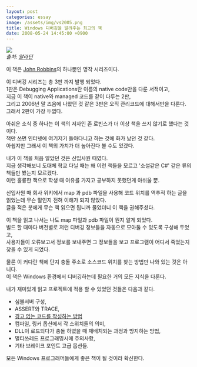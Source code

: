 ```yaml
---
layout: post
categories: essay
image: /assets/img/vs2005.png
title: Windows 디버깅을 알려주는 최고의 책
date: 2008-05-24 14:45:00 +0900
---
```

![](https://image.aladin.co.kr/product/47/86/cover500/8956741797_1.gif)  
*출처: [알라딘](https://www.aladin.co.kr/shop/wproduct.aspx?ItemId=478680)*

이 책은 [John Robbins](https://www.wintellectnow.com/Home/Instructor?instructorId=JohnRobbins)의 하나뿐인 명작 시리즈이다.

이 디버깅 시리즈는 총 3판 까지 발행 되었다.  
1판은 Debugging Applications란 이름의 native code만을 다룬 서적이고,  
지금 이 책이 native와 managed 코드를 같이 다루는 2판,  
그리고 2006년 말 즈음에 나왔던 것 같은 3판은 오직 관리코드에 대해서만을 다룬다. 그래서 2판이 가장 두껍다.

아쉬운 소식 중 하나는 이 책의 저자인 존 로빈스가 더 이상 책을 쓰지 않기로 했다는 것이다.  
책만 쓰면 인터넷에 여기저기 돌아다니고 하는 것에 화가 났던 것 같다.  
아쉽지만 그래서 이 책의 가치가 더 높아진다 볼 수도 있겠다.

내가 이 책을 처음 알았던 것은 신입사원 때였다.  
지금 생각해보니 도대체 학교 다닐 때는 왜 이런 책들을 모르고 '소설같은 C#' 같은 류의 책들만 봤는지 모르겠다.  
이런 훌륭한 책으로 학생 때 여유를 가지고 공부하지 못했던게 아쉬울 뿐.

신입사원 때 회사 위키에서 map 과 pdb 파일을 사용해 코드 위치를 역추적 하는 글을 읽었는데 무슨 말인지 전혀 이해가 되지 않았다.  
글을 적은 분에게 무슨 책 읽으면 됩니까 물었더니 이 책을 권해주셨다.

이 책을 읽고 나서는 나도 map 파일과 pdb 파일이 뭔지 알게 되었다.  
빌드 할 때마다 버전별로 저런 디버깅 정보들을 자동으로 모아둘 수 있도록 구성해 두었고,  
사용자들이 오류보고서 정보를 보내주면 그 정보들을 보고 프로그램이 어디서 죽었는지 찾을 수 있게 되었다.

물론 이 커다란 책에 단지 충돌 주소로 소스코드 위치를 찾는 방법만 나와 있는 것은 아니다.  
이 책은 Windows 환경에서 디버깅하는데 필요한 거의 모든 지식을 다룬다.

내가 재미있게 읽고 프로젝트에 적용 할 수 있었던 것들은 다음과 같다.

* 심볼서버 구성,
* ASSERT와 TRACE,
* [경고 없는 코드를 작성하는 방법](http://localhost:3000/essay/2008/05/24/visual-studio-strcpy.html)
* 컴파일, 링커 옵션에서 각 스위치들의 의미,
* DLL이 로드되다가 충돌 하였을 때 재배치되는 과정과 방지하는 방법,
* 멀티쓰레드 프로그래밍시에 주의사항,
* 기타 브레이크 포인트 고급 옵션들.

모든 Windows 프로그래머들에게 좋은 책이 될 것이라 확신한다.